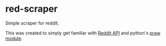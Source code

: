 # red-scraper
Simple scraper for reddit.

This was created to simply get familiar with [Reddit API](https://github.com/reddit-archive/reddit) and python's [praw module](https://praw.readthedocs.io/en/stable/).
